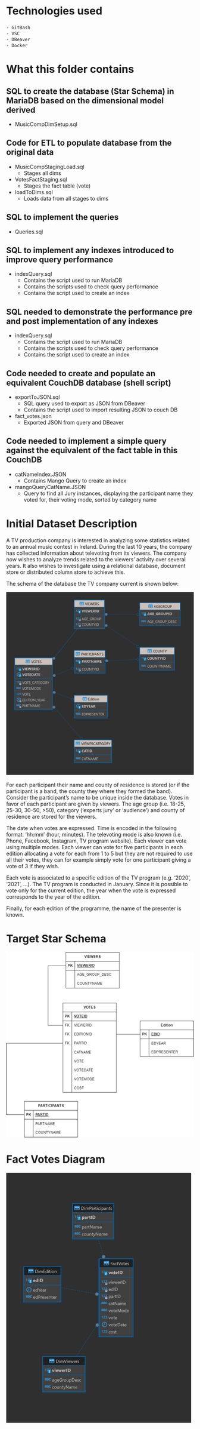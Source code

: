 # Technologies used
    - GitBash
    - VSC 
    - DBeaver
    - Docker

# What this folder contains

## SQL to create the database (Star Schema) in MariaDB based on the dimensional model derived
  - MusicCompDimSetup.sql

## Code for ETL to populate database from the original data
  - MusicCompStagingLoad.sql
    - Stages all dims 
  - VotesFactStaging.sql
    - Stages the fact table (vote)
  - loadToDims.sql
    - Loads data from all stages to dims

## SQL to implement the queries 
  - Queries.sql

## SQL to implement any indexes introduced to improve query performance
  - indexQuery.sql
    - Contains the script used to run MariaDB
    - Contains the scripts used to check query performance
    - Contains the script used to create an index

## SQL needed to demonstrate the performance pre and post implementation of any indexes
  - indexQuery.sql
    - Contains the script used to run MariaDB
    - Contains the scripts used to check query performance
    - Contains the script used to create an index

## Code needed to create and populate an equivalent CouchDB database (shell script)
  - exportToJSON.sql
    - SQL query used to export as JSON from DBeaver
    - Contains the script used to import resulting JSON to couch DB
  - fact_votes.json
    - Exported JSON from query and DBeaver
  
## Code needed to implement a simple query against the equivalent of the fact table in this CouchDB
  - catNameIndex.JSON
    - Contains Mango Query to create an index
  - mangoQueryCatName.JSON
    - Query to find all Jury instances, displaying the participant name they voted for, their voting mode, sorted by category name

# Initial Dataset Description

A TV production company is interested in analyzing some statistics related to an annual music contest in Ireland.
During the last 10 years, the company has collected information about televoting from its viewers. The company
now wishes to analyze trends related to the viewers’ activity over several years. It also wishes to investigate
using a relational database, document store or distributed column store to achieve this.

The schema of the database the TV company current is shown below:

![Sketch](assets/sourceDB.png)

For each participant their name and county of residence is stored (or if the participant is a band, the county they
where they formed the band). Consider the participant’s name to be unique inside the database.
Votes in favor of each participant are given by viewers. The age group (i.e. 18-25, 25-30, 30-50, >50), category
(‘experts jury’ or ‘audience’) and county of residence are stored for the viewers.

The date when votes are expressed. Time is encoded in the following format: ‘hh:mm’ (hour, minutes).
The televoting mode is also known (i.e. Phone, Facebook, Instagram, TV program website). Each viewer can vote
using multiple modes. Each viewer can vote for five participants in each edition allocating a vote for each from 1
to 5 but they are not required to use all their votes, they can for example simply vote for one participant giving a
vote of 3 if they wish.

Each vote is associated to a specific edition of the TV program (e.g. ‘2020’, ‘2021’, ...). The TV program is
conducted in January. Since it is possible to vote only for the current edition, the year when the vote is
expressed corresponds to the year of the edition.

Finally, for each edition of the programme, the name of the presenter is known.

# Target Star Schema
![Sketch](assets/FactVotesDiagram.drawio.png)

# Fact Votes Diagram
![Sketch](assets/FactVotes.png)
